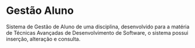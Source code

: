 # Gestão Aluno

Sistema de Gestão de Aluno de uma disciplina, desenvolvido para a matéria de Técnicas Avançadas de Desenvolvimento de Software, o sistema possui inserção, alteração e consulta.